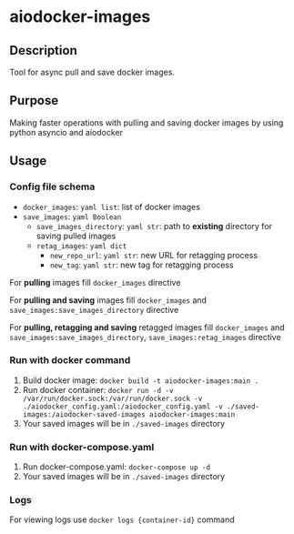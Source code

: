# aiodocker-images

## Description

Tool for async pull and save docker images.

## Purpose

Making faster operations with pulling and saving docker images by using python asyncio and aiodocker

## Usage


### Config file schema

- `docker_images`: `yaml list`: list of docker images
- `save_images`: `yaml Boolean`
    - `save_images_directory`: `yaml str`: path to **existing** directory for saving pulled images
    - `retag_images`: `yaml dict`
        - `new_repo_url`: `yaml str`: new URL for retagging process
        - `new_tag`: `yaml str`: new tag for retagging process

For **pulling** images fill `docker_images` directive

For **pulling and saving** images fill `docker_images` and `save_images:save_images_directory` directive

For **pulling, retagging and saving** retagged images fill `docker_images` and `save_images:save_images_directory`, `save_images:retag_images` directive

### Run with docker command

1) Build docker image: `docker build -t aiodocker-images:main .`
2) Run docker container: `docker run -d -v /var/run/docker.sock:/var/run/docker.sock -v ./aiodocker_config.yaml:/aiodocker_config.yaml -v ./saved-images:/aiodocker-saved-images aiodocker-images:main`
3) Your saved images will be in `./saved-images` directory

### Run with docker-compose.yaml

1) Run docker-compose.yaml: `docker-compose up -d`
2) Your saved images will be in `./saved-images` directory

### Logs

For viewing logs use `docker logs {container-id}` command